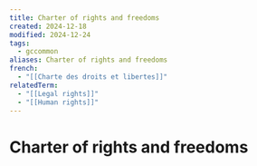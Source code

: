 ```yaml
---
title: Charter of rights and freedoms
created: 2024-12-18
modified: 2024-12-24
tags:
  - gccommon
aliases: Charter of rights and freedoms
french:
  - "[[Charte des droits et libertes]]"
relatedTerm:
  - "[[Legal rights]]"
  - "[[Human rights]]"
---
```

# Charter of rights and freedoms
